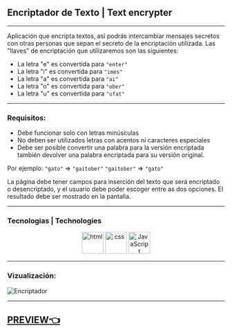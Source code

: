 ## Encriptador de Texto | Text encrypter

---

Aplicación que encripta textos, así podrás intercambiar mensajes secretos con otras personas que sepan el secreto de la encriptación utilizada.
Las "llaves" de encriptación que utilizaremos son las siguientes:

- La letra "e" es convertida para `"enter"`
- La letra "i" es convertida para `"imes"`
- La letra "a" es convertida para `"ai"`
- La letra "o" es convertida para `"ober"`
- La letra "u" es convertida para `"ufat"`

---

### Requisitos:

- Debe funcionar solo con letras minúsculas
- No deben ser utilizados letras con acentos ni caracteres especiales
- Debe ser posible convertir una palabra para la versión encriptada también devolver una palabra encriptada para su versión original.

Por ejemplo:
`"gato"` => `"gaitober"`
`"gaitober"` => `"gato"`

La página debe tener campos para
inserción del texto que será encriptado o desencriptado, y el usuario debe poder escoger entre as dos opciones.
El resultado debe ser mostrado en la pantalla.

---

### Tecnologias | Technologies

<p align="center"><img src="https://img.icons8.com/color/344/html-5--v1.png" alt="html" width="50"/>
<img src="https://img.icons8.com/color/344/css3.png" alt="css" width="50"/>
<img src="https://img.icons8.com/color/344/javascript--v1.png" alt="JavaScript" width="50"/></p>

---

### Vizualización:

![Encriptador](https://i.postimg.cc/sxFrBgf3/encriptacion.png)

---

## [**PREVIEW**👈 ](https://deadb07.github.io/encriptador/)
